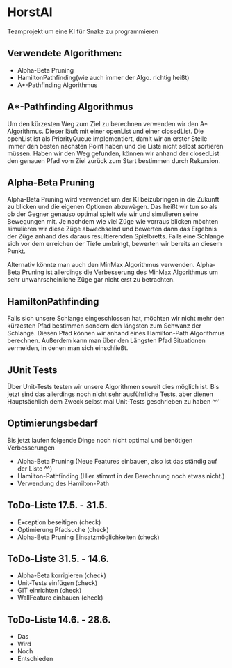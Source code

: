# HorstAI
Teamprojekt um eine KI für Snake zu programmieren

## Verwendete Algorithmen:
* Alpha-Beta Pruning
* HamiltonPathfinding(wie auch immer der Algo. richtig heißt)
* A*-Pathfinding Algorithmus

## A*-Pathfinding Algorithmus
Um den kürzesten Weg zum Ziel zu berechnen verwenden wir den A* Algorithmus. 
Dieser läuft mit einer openList und einer closedList. Die openList ist als PriorityQueue 
implementiert, damit wir an erster Stelle immer den besten nächsten Point haben und die 
Liste nicht selbst sortieren müssen. Haben wir den Weg gefunden, können wir anhand der 
closedList den genauen Pfad vom Ziel zurück zum Start bestimmen durch Rekursion.

## Alpha-Beta Pruning
Alpha-Beta Pruning wird verwendet um der KI beizubringen in die Zukunft zu blicken und die
eigenen Optionen abzuwägen. Das heißt wir tun so als ob der Gegner genauso optimal spielt wie
wir und simulieren seine Bewegungen mit. Je nachdem wie viel Züge wie vorraus blicken möchten
simulieren wir diese Züge abwechselnd und bewerten dann das Ergebnis der Züge anhand des daraus
resultierenden Spielbretts. Falls eine Schlange sich vor dem erreichen der Tiefe umbringt,
bewerten wir bereits an diesem Punkt.

Alternativ könnte man auch den MinMax Algorithmus verwenden. Alpha-Beta Pruning ist allerdings die
Verbesserung des MinMax Algorithmus um sehr unwahrscheinliche Züge gar nicht erst zu betrachten.

## HamiltonPathfinding
Falls sich unsere Schlange eingeschlossen hat, möchten wir nicht mehr den kürzesten Pfad bestimmen
sondern den längsten zum Schwanz der Schlange. Diesen Pfad können wir anhand eines Hamilton-Path Algorithmus
berechnen. Außerdem kann man über den Längsten Pfad Situationen vermeiden, in denen man sich einschließt.

## JUnit Tests
Über Unit-Tests testen wir unsere Algorithmen soweit dies möglich ist. Bis jetzt sind das allerdings
noch nicht sehr ausführliche Tests, aber dienen Hauptsächlich dem Zweck selbst mal Unit-Tests geschrieben
zu haben ^^'

## Optimierungsbedarf
Bis jetzt laufen folgende Dinge noch nicht optimal und benötigen Verbesserungen
* Alpha-Beta Pruning (Neue Features einbauen, also ist das ständig auf der Liste ^^)
* Hamilton-Pathfinding (Hier stimmt in der Berechnung noch etwas nicht.)
* Verwendung des Hamilton-Path

## ToDo-Liste 17.5. - 31.5.
* Exception beseitigen (check)
* Optimierung Pfadsuche (check)
* Alpha-Beta Pruning Einsatzmöglichkeiten (check)

## ToDo-Liste 31.5. - 14.6.
* Alpha-Beta korrigieren (check)
* Unit-Tests einfügen (check)
* GIT einrichten (check)
* WallFeature einbauen (check)

## ToDo-Liste 14.6. - 28.6.
* Das
* Wird 
* Noch
* Entschieden